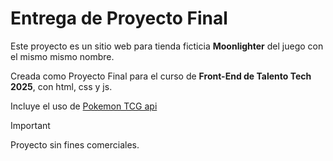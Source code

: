 # Entrega de Proyecto Final

Este proyecto es un sitio web para tienda ficticia **Moonlighter** del juego con el mismo mismo nombre.

Creada como Proyecto Final para el curso de **Front-End de Talento Tech 2025**, con html, css y js.

Incluye el uso de [Pokemon TCG api](https://pokemontcg.io/)

> [!IMPORTANT]
> Proyecto sin fines comerciales.



